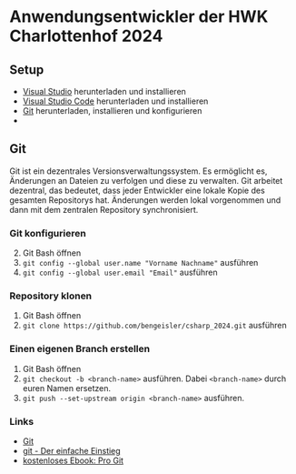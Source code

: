 # Anwendungsentwickler der HWK Charlottenhof 2024
## Setup
- [Visual Studio](https://visualstudio.microsoft.com/de/downloads/) herunterladen und installieren
- [Visual Studio Code](https://code.visualstudio.com/download) herunterladen und installieren
- [Git](https://git-scm.com/downloads) herunterladen, installieren und konfigurieren
- 
## Git
Git ist ein dezentrales Versionsverwaltungssystem. Es ermöglicht es, Änderungen an Dateien zu verfolgen und diese zu verwalten. Git arbeitet dezentral, das bedeutet, dass jeder Entwickler eine lokale Kopie des gesamten Repositorys hat. Änderungen werden lokal vorgenommen und dann mit dem zentralen Repository synchronisiert.

### Git konfigurieren
2. Git Bash öffnen
3. `git config --global user.name "Vorname Nachname"` ausführen
4. `git config --global user.email "Email"` ausführen

### Repository klonen
1. Git Bash öffnen
2. `git clone https://github.com/bengeisler/csharp_2024.git` ausführen

### Einen eigenen Branch erstellen
1. Git Bash öffnen
2. `git checkout -b <branch-name>` ausführen. Dabei `<branch-name>` durch euren Namen ersetzen.
3. `git push --set-upstream origin <branch-name>` ausführen. 

### Links
- [Git](https://git-scm.com/)
- [git - Der einfache Einstieg](https://rogerdudler.github.io/git-guide/index.de.html)
- [kostenloses Ebook: Pro Git](https://git-scm.com/book/de/v2)